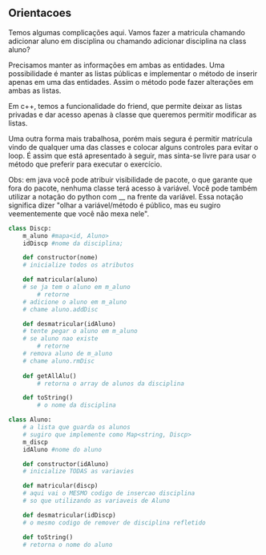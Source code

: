 ## Orientacoes

Temos algumas complicações aqui. Vamos fazer a matricula chamando
adicionar aluno em disciplina ou chamando adicionar disciplina na
class aluno?

Precisamos manter as informações em ambas as entidades. Uma possibilidade
é manter as listas públicas e implementar o método de inserir apenas
em uma das entidades. Assim o método pode fazer alterações em ambas
as listas.

Em c++, temos a funcionalidade do friend, que permite deixar as listas
privadas e dar acesso apenas à classe que queremos permitir modificar as
listas.

Uma outra forma mais trabalhosa, porém mais segura é permitir matrícula
vindo de qualquer uma das classes e colocar alguns controles para evitar
o loop. É assim que está apresentado à seguir, mas sinta-se livre para
usar o método que preferir para executar o exercício.

Obs: em java você pode atribuir visibilidade de pacote, o que garante que
fora do pacote, nenhuma classe terá acesso à variável. Você pode também
utilizar a notação do python com __ na frente da variável. Essa notação
significa dizer "olhar a variável/método é público, mas eu sugiro veementemente
que você não mexa nele".

``` python
class Discp:
    m_aluno #mapa<id, Aluno>
    idDiscp #nome da disciplina;

    def constructor(nome)
    # inicialize todos os atributos

    def matricular(aluno)
    # se ja tem o aluno em m_aluno
        # retorne
    # adicione o aluno em m_aluno
    # chame aluno.addDisc

    def desmatricular(idAluno)
    # tente pegar o aluno em m_aluno
    # se aluno nao existe
        # retorne
    # remova aluno de m_aluno
    # chame aluno.rmDisc
    
    def getAllAlu()
        # retorna o array de alunos da disciplina

    def toString()
        # o nome da disciplina

class Aluno:
    # a lista que guarda os alunos
    # sugiro que implemente como Map<string, Discp>
    m_discp 
    idAluno #nome do aluno

    def constructor(idAluno)
    # inicialize TODAS as variavies

    def matricular(discp)
    # aqui vai o MESMO codigo de insercao disciplina
    # so que utilizando as variaveis de Aluno

    def desmatricular(idDiscp)
    # o mesmo codigo de remover de disciplina refletido

    def toString()
    # retorna o nome do aluno
```

